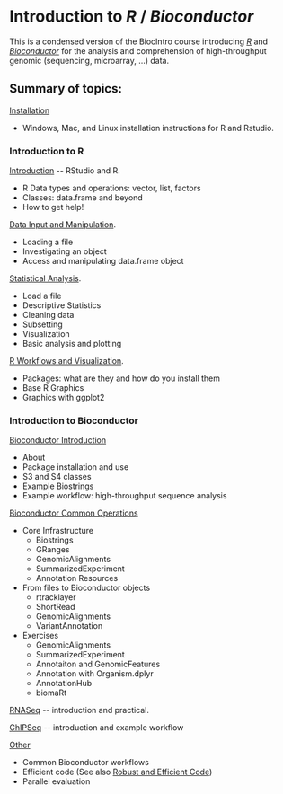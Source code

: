 # Introduction to _R_ / _Bioconductor_

This is a condensed version of the BiocIntro course introducing _[R][]_ and _[Bioconductor][]_ for the analysis and comprehension of high-throughput genomic
(sequencing, microarray, ...) data. 

## Summary of topics:

[Installation][]

 - Windows, Mac, and Linux installation instructions for R and Rstudio.

### Introduction to R

[Introduction][] -- RStudio and R.

 - R Data types and operations: vector, list, factors
 - Classes: data.frame and beyond
 - How to get help!

[Data Input and Manipulation][].

 - Loading a file
 - Investigating an object
 - Access and manipulating data.frame object

[Statistical Analysis][].

 - Load a file
 - Descriptive Statistics
 - Cleaning data
 - Subsetting
 - Visualization
 - Basic analysis and plotting
 
[R Workflows and Visualization][].

 - Packages: what are they and how do you install them
 - Base R Graphics
 - Graphics with ggplot2

### Introduction to Bioconductor

[Bioconductor Introduction][] 

 - About
 - Package installation and use
 - S3 and S4 classes
 - Example Biostrings
 - Example workflow: high-throughput sequence analysis
 
[Bioconductor Common Operations][]

 - Core Infrastructure
    + Biostrings
    + GRanges
    + GenomicAlignments
    + SummarizedExperiment
    + Annotation Resources
 - From files to Bioconductor objects
    + rtracklayer
    + ShortRead
    + GenomicAlignments
    + VariantAnnotation
 - Exercises
    + GenomicAlignments
    + SummarizedExperiment
    + Annotaiton and GenomicFeatures
    + Annotation with Organism.dplyr
    + AnnotationHub
    + biomaRt
    
[RNASeq][] -- introduction and practical.

[ChIPSeq][] -- introduction and example workflow

[Other][]

 - Common Bioconductor workflows
 - Efficient code (See also [Robust and Efficient Code][])
 - Parallel evaluation

[Installation]: https://github.com/Bioconductor/BiocIntro/blob/Bioc2017/vignettes/A0_Installation.Rmd
[Introduction]: https://github.com/Bioconductor/BiocIntro/blob/Bioc2017/vignettes/A1_Using_R.Rmd
[Data Input and Manipulation]: https://github.com/Bioconductor/BiocIntro/blob/Bioc2017/vignettes/A2_IO.Rmd
[Statistical Analysis]: https://github.com/Bioconductor/BiocIntro/blob/Bioc2017/vignettes/A3_Statistics.Rmd
[R Workflows and Visualization]: https://github.com/Bioconductor/BiocIntro/blob/Bioc2017/vignettes/A4_Graphics.Rmd

[Bioconductor Introduction]: https://github.com/Bioconductor/BiocIntro/blob/Bioc2017/vignettes/B1_Bioconductor_intro.Rmd
[Bioconductor Common Operations]: https://github.com/Bioconductor/BiocIntro/blob/Bioc2017/vignettes/B2_Common_Operations.Rmd
[RNASeq]: https://github.com/Bioconductor/BiocIntro/blob/Bioc2017/vignettes/B3_RNASeq_Workflow.Rmd
[ChIPSeq]: https://github.com/Bioconductor/BiocIntro/blob/OMRF-2017/vignettes/B4_ChIPSeq.Rmd
[Other]: https://github.com/Bioconductor/BiocIntro/blob/Bioc2017/vignettes/B5_Next_Steps.Rmd
[R]: https://r-project.org
[Bioconductor]: https://bioconductor.org
[Robust and Efficient Code]: http://bioconductor.org/developers/how-to/efficient-code/